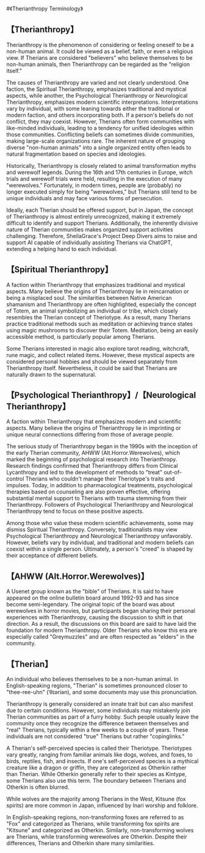 #《Therianthropy Terminology》

## 【Therianthropy】

Therianthropy is the phenomenon of considering or feeling oneself to be a non-human animal. It could be viewed as a belief, faith, or even a religious view. If Therians are considered "believers" who believe themselves to be non-human animals, then Therianthropy can be regarded as the "religion itself."

The causes of Therianthropy are varied and not clearly understood. One faction, the Spiritual Therianthropy, emphasizes traditional and mystical aspects, while another, the Psychological Therianthropy or Neurological Therianthropy, emphasizes modern scientific interpretations. Interpretations vary by individual, with some leaning towards either the traditional or modern faction, and others incorporating both. If a person's beliefs do not conflict, they may coexist. However, Therians often form communities with like-minded individuals, leading to a tendency for unified ideologies within those communities. Conflicting beliefs can sometimes divide communities, making large-scale organizations rare. The inherent nature of grouping diverse "non-human animals" into a single organized entity often leads to natural fragmentation based on species and ideologies.

Historically, Therianthropy is closely related to animal transformation myths and werewolf legends. During the 16th and 17th centuries in Europe, witch trials and werewolf trials were held, resulting in the execution of many "werewolves." Fortunately, in modern times, people are (probably) no longer executed simply for being "werewolves," but Therians still tend to be unique individuals and may face various forms of persecution.

Ideally, each Therian should be offered support, but in Japan, the concept of Therianthropy is almost entirely unrecognized, making it extremely difficult to identify and support Therians. Additionally, the inherently divisive nature of Therian communities makes organized support activities challenging. Therefore, SheilaGrace's Project Deep Divers aims to raise and support AI capable of individually assisting Therians via ChatGPT, extending a helping hand to each individual.



## 【Spiritual Therianthropy】

A faction within Therianthropy that emphasizes traditional and mystical aspects. Many believe the origins of Therianthropy lie in reincarnation or being a misplaced soul. The similarities between Native American shamanism and Therianthropy are often highlighted, especially the concept of Totem, an animal symbolizing an individual or tribe, which closely resembles the Therian concept of Theriotype. As a result, many Therians practice traditional methods such as meditation or achieving trance states using magic mushrooms to discover their Totem. Meditation, being an easily accessible method, is particularly popular among Therians.

Some Therians interested in magic also explore tarot reading, witchcraft, rune magic, and collect related items. However, these mystical aspects are considered personal hobbies and should be viewed separately from Therianthropy itself. Nevertheless, it could be said that Therians are naturally drawn to the supernatural.



## 【Psychological Therianthropy】/【Neurological Therianthropy】

A faction within Therianthropy that emphasizes modern and scientific aspects. Many believe the origins of Therianthropy lie in imprinting or unique neural connections differing from those of average people.

The serious study of Therianthropy began in the 1990s with the inception of the early Therian community, AHWW (Alt.Horror.Werewolves), which marked the beginning of psychological research into Therianthropy. Research findings confirmed that Therianthropy differs from Clinical Lycanthropy and led to the development of methods to "treat" out-of-control Therians who couldn't manage their Theriotype's traits and impulses. Today, in addition to pharmacological treatments, psychological therapies based on counseling are also proven effective, offering substantial mental support to Therians with trauma stemming from their Therianthropy. Followers of Psychological Therianthropy and Neurological Therianthropy tend to focus on these positive aspects.

Among those who value these modern scientific achievements, some may dismiss Spiritual Therianthropy. Conversely, traditionalists may view Psychological Therianthropy and Neurological Therianthropy unfavorably. However, beliefs vary by individual, and traditional and modern beliefs can coexist within a single person. Ultimately, a person's "creed" is shaped by their acceptance of different beliefs.



## 【AHWW (Alt.Horror.Werewolves)】

A Usenet group known as the "bible" of Therians. It is said to have appeared on the online bulletin board around 1992-93 and has since become semi-legendary. The original topic of the board was about werewolves in horror movies, but participants began sharing their personal experiences with Therianthropy, causing the discussion to shift in that direction. As a result, the discussions on this board are said to have laid the foundation for modern Therianthropy. Older Therians who know this era are especially called "Greymuzzles" and are often respected as "elders" in the community.



## 【Therian】

An individual who believes themselves to be a non-human animal. In English-speaking regions, "Therian" is sometimes pronounced closer to "thee-ree-uhn" (ˈθɪəriən), and some documents may use this pronunciation.

Therianthropy is generally considered an innate trait but can also manifest due to certain conditions. However, some individuals may mistakenly join Therian communities as part of a furry hobby. Such people usually leave the community once they recognize the difference between themselves and "real" Therians, typically within a few weeks to a couple of years. These individuals are not considered "true" Therians but rather "copinglinks."

A Therian's self-perceived species is called their Theriotype. Theriotypes vary greatly, ranging from familiar animals like dogs, wolves, and foxes, to birds, reptiles, fish, and insects. If one's self-perceived species is a mythical creature like a dragon or griffin, they are categorized as Otherkin rather than Therian. While Otherkin generally refer to their species as Kintype, some Therians also use this term. The boundary between Therians and Otherkin is often blurred.

While wolves are the majority among Therians in the West, Kitsune (fox spirits) are more common in Japan, influenced by Inari worship and folklore.

In English-speaking regions, non-transforming foxes are referred to as "Fox" and categorized as Therians, while transforming fox spirits are "Kitsune" and categorized as Otherkin. Similarly, non-transforming wolves are Therians, while transforming werewolves are Otherkin. Despite their differences, Therians and Otherkin share many similarities.

























